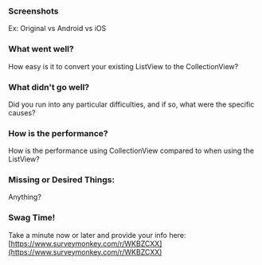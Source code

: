 ### Screenshots ###

Ex: Original vs Android vs iOS

### What went well? ###

How easy is it to convert your existing ListView to the CollectionView?

### What didn't go well? ###

Did you run into any particular difficulties, and if so, what were the specific causes?

### How is the performance? ###

How is the performance using CollectionView compared to when using the ListView?

### Missing or Desired Things: ###

Anything?

### Swag Time! ###

Take a minute now or later and provide your info here: [https://www.surveymonkey.com/r/WKBZCXX](https://www.surveymonkey.com/r/WKBZCXX)
